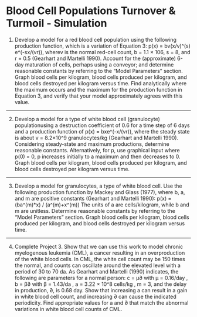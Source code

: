 # Blood Cell Populations Turnover & Turmoil - Simulation

1. Develop a model for a red blood cell population using the following production function, which is a variation of Equation 3: p(x) = bv(x/v)^(s) e^(-sx/(vr)), wherev is the normal red-cell count, b = 1.1 × 106, s = 8, and r = 0.5 (Gearhart and Martelli 1990). Account for the (approximate) 6-day maturation of cells, perhaps using a conveyor; and determine reasonable constants by referring to the “Model Parameters” section. Graph blood cells per kilogram, blood cells produced per kilogram, and blood cells destroyed per kilogram versus time. Find analytically where the maximum occurs and the maximum for the production function in Equation 3, and verify that your model approximately agrees with this value. 

----------------

2. Develop a model for a type of white blood cell (granulocyte) populationusing a destruction coefficient of 0.6 for a time step of 6 days and a production function of p(x) = bxe^(-x/(vr)), where the steady state is about v = 8.2×10^9 granulocytes/kg (Gearhart and Martelli 1990). Considering steady-state and maximum productions, determine reasonable constants. Alternatively, for p, use graphical input where p(0) = 0, p increases initially to a maximum and then decreases to 0. Graph blood cells per kilogram, blood cells produced per kilogram, and blood cells destroyed per kilogram versus time.

----------------

3. Develop a model for granulocytes, a type of white blood cell. Use the following production function by Mackey and Glass (1977), where b, a, and m are positive constants (Gearhart and Martelli 1990): p(x) = (ba^(m)*x) / (a^(m)+x^(m)) The units of a are cells/kilogram, while b and m are unitless. Determine reasonable constants by referring to the “Model Parameters” section. Graph blood cells per kilogram, blood cells produced per kilogram, and blood cells destroyed per kilogram versus time.

----------------

4. Complete Project 3. Show that we can use this work to model chronic myelogenous leukemia (CML), a cancer resulting in an overproduction of the white blood cells. In CML, the white cell count may be 150 times the normal, and counts can oscillate around the elevated level with a period of 30 to 70 da. As Gearhart and Martelli (1990) indicates, the following are parameters for a normal person: c = µ∂ with µ = 0.16/day , b = β∂ with β = 1.43/da , a = 3.22 × 10^8 cells/kg , m = 3, and the delay in production, ∂, is 0.68 day. Show that increasing a can result in a gain in white blood cell count, and increasing ∂ can cause the indicated periodicity. Find appropriate values for a and ∂ that match the abnormal variations in white blood cell counts of CML.
